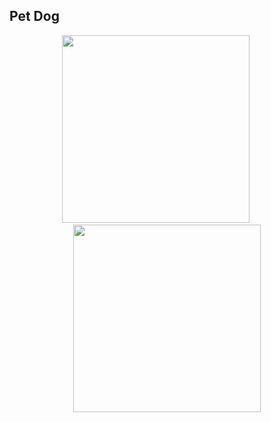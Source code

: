 ## Pet Dog

<p align="center">
  <img src="https://github.com/user-attachments/assets/8734e5ec-e761-44f6-b6dd-3a21ed9a0593" width="300">
  &nbsp;&nbsp;&nbsp;&nbsp;&nbsp;&nbsp;&nbsp;&nbsp;
  <img src="https://github.com/user-attachments/assets/bc6a5a94-a61a-4ef2-8604-bc05ccadbba6" width="300">
</p>




